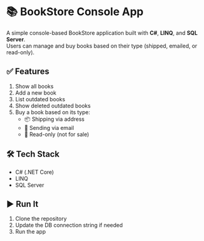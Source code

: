 # 📚 BookStore Console App

A simple console-based BookStore application built with **C#**, **LINQ**, and **SQL Server**.  
Users can manage and buy books based on their type (shipped, emailed, or read-only).

## ✅ Features

1. Show all books  
2. Add a new book  
3. List outdated books  
4. Show deleted outdated books  
5. Buy a book based on its type:
   - 📦 Shipping via address  
   - 📧 Sending via email  
   - 📖 Read-only (not for sale)

## 🛠 Tech Stack

- C# (.NET Core)
- LINQ
- SQL Server

## ▶️ Run It

1. Clone the repository  
2. Update the DB connection string if needed  
3. Run the app
